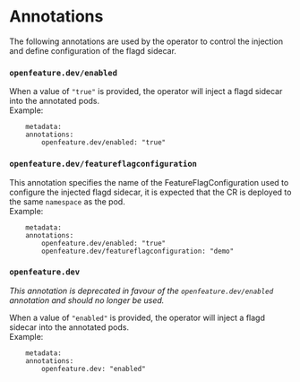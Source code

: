 # Annotations

The following annotations are used by the operator to control the injection and define configuration of the flagd sidecar.

### `openfeature.dev/enabled`
When a value of `"true"` is provided, the operator will inject a flagd sidecar into the annotated pods.  
Example: 
```
    metadata:
    annotations:
        openfeature.dev/enabled: "true"
```

### `openfeature.dev/featureflagconfiguration`
This annotation specifies the name of the FeatureFlagConfiguration used to configure the injected flagd sidecar, it is expected that the CR is deployed to the same `namespace` as the pod.  
Example:
```
    metadata:
    annotations:
        openfeature.dev/enabled: "true"
        openfeature.dev/featureflagconfiguration: "demo"
```

### `openfeature.dev`
*This annotation is deprecated in favour of the `openfeature.dev/enabled` annotation and should no longer be used.* 

When a value of `"enabled"` is provided, the operator will inject a flagd sidecar into the annotated pods.  
Example: 
```
    metadata:
    annotations:
        openfeature.dev: "enabled"
```
